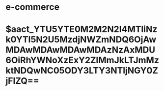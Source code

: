 # e-commerce

# $aact_YTU5YTE0M2M2N2I4MTliNzk0YTI5N2U5MzdjNWZmNDQ6OjAwMDAwMDAwMDAwMDAzNzAxMDU6OiRhYWNoXzExY2ZlMmJkLTJmMzktNDQwNC05ODY3LTY3NTljNGY0ZjFlZQ==